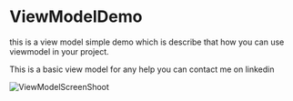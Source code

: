# ViewModelDemo
 this is a view model simple demo which is describe that how you can use viewmodel in your project.
 
This is a basic view model 
for any help you can contact me on linkedin

![ViewModelScreenShoot](https://user-images.githubusercontent.com/42467336/150928295-053fffda-a42b-4411-9575-399803b5ed1b.jpg)






